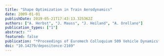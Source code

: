 ```yaml
---
title: "Shape Optimization in Train Aerodynamics"
date: 2009-01-01
publishDate: 2019-05-21T17:43:13.325362Z
authors: ["A. Herbst", "J. Mauss", "J. Heiland", "A. Orellano"]
publication_types: ["1"]
abstract: ""
featured: false
publication: "*Proceedings of Euromech Colloquium 509 Vehicle Dynamics*"
doi: "10.14279/depositonce-2169"
---
```


